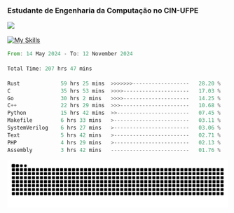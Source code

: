 
### Estudante de Engenharia da Computação no CIN-UFPE
<div>
      <!--<img width=400 src="https://github-readme-stats.vercel.app/api?username=Zed201&show_icons=true&theme=tokyonight" /-->
      <img width=400 src='https://leetcode.card.workers.dev/Zed201?theme=nord&font=baloo&extension=null' />
</div>


[![My Skills](https://skillicons.dev/icons?i=c,cpp,rust,py,java,neovim&theme=dark)](https://skillicons.dev)

<!--START_SECTION:waka-->

```rust
From: 14 May 2024 - To: 12 November 2024

Total Time: 207 hrs 47 mins

Rust             59 hrs 25 mins  >>>>>>>------------------   28.20 %
C                35 hrs 53 mins  >>>>---------------------   17.03 %
Go               30 hrs 2 mins   >>>>---------------------   14.25 %
C++              22 hrs 29 mins  >>>----------------------   10.68 %
Python           15 hrs 42 mins  >>-----------------------   07.45 %
Makefile         6 hrs 33 mins   >------------------------   03.11 %
SystemVerilog    6 hrs 27 mins   >------------------------   03.06 %
Text             5 hrs 42 mins   >------------------------   02.71 %
PHP              4 hrs 29 mins   >------------------------   02.13 %
Assembly         3 hrs 42 mins   -------------------------   01.76 %
```

<!--END_SECTION:waka-->

<picture>
  <source media="(prefers-color-scheme: dark)" srcset="https://github.com/Zed201/Zed201/blob/output/github-contribution-grid-snake-dark.svg" />
  <img alt="github-snake" src="https://github.com/Zed201/Zed201/blob/output/github-contribution-grid-snake-dark.svg" />
</picture>

